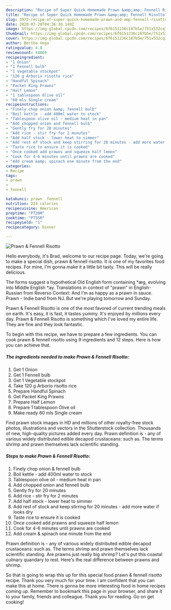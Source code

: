 ```yaml
---
description: "Recipe of Super Quick Homemade Prawn &amp;amp; Fennell Risotto"
title: "Recipe of Super Quick Homemade Prawn &amp;amp; Fennell Risotto"
slug: 3972-recipe-of-super-quick-homemade-prawn-and-amp-fennell-risotto
date: 2020-07-28T04:36:38.149Z
image: https://img-global.cpcdn.com/recipes/6f6151236c187b5e/751x532cq70/prawn-fennell-risotto-recipe-main-photo.jpg
thumbnail: https://img-global.cpcdn.com/recipes/6f6151236c187b5e/751x532cq70/prawn-fennell-risotto-recipe-main-photo.jpg
cover: https://img-global.cpcdn.com/recipes/6f6151236c187b5e/751x532cq70/prawn-fennell-risotto-recipe-main-photo.jpg
author: Bertha Vega
ratingvalue: 4.8
reviewcount: 44869
recipeingredient:
- "1 Onion"
- "1 Fennell bulb"
- "1 Vegetable stockpot"
- "120 g Arborio risotto rice"
- "Handful Spinach"
- "Packet King Prawns"
- "Half Lemon"
- "1 tablespoon Olive oil"
- "60 mls Single cream"
recipeinstructions:
- "Finely chop onion &amp; fennell bulb"
- "Boil kettle - add 400ml water to stock"
- "Tablespoon olive oil - medium heat in pan"
- "Add chopped onion and fennell bulb"
- "Gently fry for 20 minutes"
- "Add rice - stir fry for 2 minutes"
- "Add half stock - lower heat to simmer"
- "Add rest of stock and keep stirring for 20 minutes - add more water if looks dry"
- "Taste rice to ensure it is cooked"
- "Once cooked add prawns and squeeze half lemon"
- "Cook for 4-6 minutes until prawns are cooked"
- "Add cream &amp; spinach one minute from the end"
categories:
- Recipe
tags:
- prawn
- 
- fennell

katakunci: prawn  fennell 
nutrition: 224 calories
recipecuisine: American
preptime: "PT28M"
cooktime: "PT55M"
recipeyield: "1"
recipecategory: Dinner

---
```



![Prawn &amp; Fennell Risotto](https://img-global.cpcdn.com/recipes/6f6151236c187b5e/751x532cq70/prawn-fennell-risotto-recipe-main-photo.jpg)

Hello everybody, it's Brad, welcome to our recipe page. Today, we're going to make a special dish, prawn &amp; fennell risotto. It is one of my favorites food recipes. For mine, I'm gonna make it a little bit tasty. This will be really delicious.

The forms suggest a hypothetical Old English form containing *æg, evolving into Middle English *ay. Translations in context of &#34;prawn&#34; in English-Russian from Reverso Context: And I&#39;m as happy as a prawn in sauce. Prawn - Indie band from NJ. But we&#39;re playing tomorrow and Sunday.

Prawn &amp; Fennell Risotto is one of the most favored of current trending meals on earth. It's easy, it is fast, it tastes yummy. It's enjoyed by millions every day. Prawn &amp; Fennell Risotto is something which I've loved my entire life. They are fine and they look fantastic.


To begin with this recipe, we have to prepare a few ingredients. You can cook prawn &amp; fennell risotto using 9 ingredients and 12 steps. Here is how you can achieve that.

<!--inarticleads1-->

##### The ingredients needed to make Prawn &amp; Fennell Risotto:

1. Get 1 Onion
1. Get 1 Fennell bulb
1. Get 1 Vegetable stockpot
1. Take 120 g Arborio risotto rice
1. Prepare Handful Spinach
1. Get Packet King Prawns
1. Prepare Half Lemon
1. Prepare 1 tablespoon Olive oil
1. Make ready 60 mls Single cream


Find prawn stock images in HD and millions of other royalty-free stock photos, illustrations and vectors in the Shutterstock collection. Thousands of new, high-quality pictures added every day. Prawn definition is - any of various widely distributed edible decapod crustaceans: such as. The terms shrimp and prawn themselves lack scientific standing. 

<!--inarticleads2-->

##### Steps to make Prawn &amp; Fennell Risotto:

1. Finely chop onion &amp; fennell bulb
1. Boil kettle - add 400ml water to stock
1. Tablespoon olive oil - medium heat in pan
1. Add chopped onion and fennell bulb
1. Gently fry for 20 minutes
1. Add rice - stir fry for 2 minutes
1. Add half stock - lower heat to simmer
1. Add rest of stock and keep stirring for 20 minutes - add more water if looks dry
1. Taste rice to ensure it is cooked
1. Once cooked add prawns and squeeze half lemon
1. Cook for 4-6 minutes until prawns are cooked
1. Add cream &amp; spinach one minute from the end


Prawn definition is - any of various widely distributed edible decapod crustaceans: such as. The terms shrimp and prawn themselves lack scientific standing. Are prawns just really big shrimp? Let&#39;s put this coastal culinary quandary to rest. Here&#39;s the real difference between prawns and shrimp. 

So that is going to wrap this up for this special food prawn &amp; fennell risotto recipe. Thank you very much for your time. I am confident that you can make this at home. There is gonna be more interesting food in home recipes coming up. Remember to bookmark this page in your browser, and share it to your family, friends and colleague. Thank you for reading. Go on get cooking!
